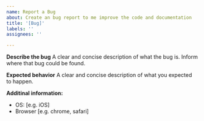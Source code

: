 ```yaml
---
name: Report a Bug
about: Create an bug report to me improve the code and documentation
title: '[Bug]'
labels: ''
assignees: ''

---
```


**Describe the bug**
A clear and concise description of what the bug is. Inform where that bug could be found.

**Expected behavior**
A clear and concise description of what you expected to happen.

**Additinal information:**
 - OS: [e.g. iOS]
 - Browser [e.g. chrome, safari]
